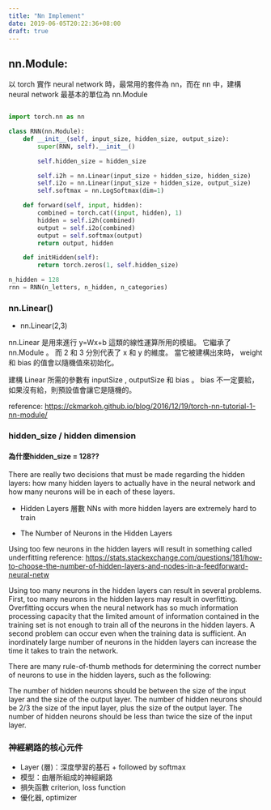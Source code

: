 ```yaml
---
title: "Nn Implement"
date: 2019-06-05T20:22:36+08:00
draft: true
---
```


## nn.Module:
以 torch 實作 neural network 時，最常用的套件為 nn，而在 nn 中，建構 neural network 最基本的單位為 nn.Module

```python

import torch.nn as nn

class RNN(nn.Module): 
    def __init__(self, input_size, hidden_size, output_size):
        super(RNN, self).__init__()

        self.hidden_size = hidden_size

        self.i2h = nn.Linear(input_size + hidden_size, hidden_size)
        self.i2o = nn.Linear(input_size + hidden_size, output_size)
        self.softmax = nn.LogSoftmax(dim=1)

    def forward(self, input, hidden):
        combined = torch.cat((input, hidden), 1)
        hidden = self.i2h(combined)
        output = self.i2o(combined)
        output = self.softmax(output)
        return output, hidden

    def initHidden(self):
        return torch.zeros(1, self.hidden_size)

n_hidden = 128
rnn = RNN(n_letters, n_hidden, n_categories)

```

### nn.Linear()

- nn.Linear(2,3)

 nn.Linear 是用來進行 y=Wx+b 這類的線性運算所用的模組。
 它繼承了 nn.Module 。 
 而 2 和 3 分別代表了 x 和 y 的維度。 當它被建構出來時， weight 和 bias 的值會以隨機值來初始化。

建構 Linear 所需的參數有 inputSize , outputSize 和 bias 。 bias 不一定要給，如果沒有給，則預設值會讓它是隨機的。

reference: https://ckmarkoh.github.io/blog/2016/12/19/torch-nn-tutorial-1-nn-module/


### hidden_size / hidden dimension

#### 為什麼hidden_size = 128?? 

There are really two decisions that must be made regarding the hidden layers: how many hidden layers to actually have in the neural network and how many neurons will be in each of these layers.

- Hidden Layers 層數
NNs with more hidden layers are extremely hard to train 


- The Number of Neurons in the Hidden Layers

Using too few neurons in the hidden layers will result in something called underfitting
reference: https://stats.stackexchange.com/questions/181/how-to-choose-the-number-of-hidden-layers-and-nodes-in-a-feedforward-neural-netw

Using too many neurons in the hidden layers can result in several problems. First, too many neurons in the hidden layers may result in overfitting. Overfitting occurs when the neural network has so much information processing capacity that the limited amount of information contained in the training set is not enough to train all of the neurons in the hidden layers. A second problem can occur even when the training data is sufficient. An inordinately large number of neurons in the hidden layers can increase the time it takes to train the network.

There are many rule-of-thumb methods for determining the correct number of neurons to use in the hidden layers, such as the following:

The number of hidden neurons should be between the size of the input layer and the size of the output layer.
The number of hidden neurons should be 2/3 the size of the input layer, plus the size of the output layer.
The number of hidden neurons should be less than twice the size of the input layer.


### 神經網路的核心元件
- Layer (層)：深度學習的基石 + followed by softmax
- 模型：由層所組成的神經網路
- 損失函數 criterion, loss function
- 優化器, optimizer 